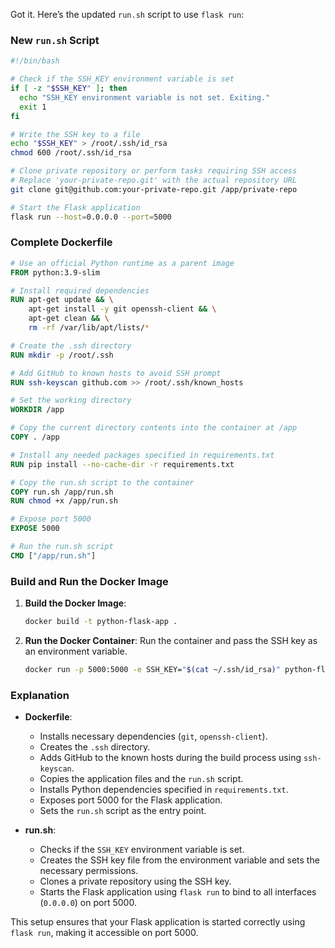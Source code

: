 Got it. Here’s the updated `run.sh` script to use `flask run`:

### New `run.sh` Script

```bash
#!/bin/bash

# Check if the SSH_KEY environment variable is set
if [ -z "$SSH_KEY" ]; then
  echo "SSH_KEY environment variable is not set. Exiting."
  exit 1
fi

# Write the SSH key to a file
echo "$SSH_KEY" > /root/.ssh/id_rsa
chmod 600 /root/.ssh/id_rsa

# Clone private repository or perform tasks requiring SSH access
# Replace 'your-private-repo.git' with the actual repository URL
git clone git@github.com:your-private-repo.git /app/private-repo

# Start the Flask application
flask run --host=0.0.0.0 --port=5000
```

### Complete Dockerfile

```Dockerfile
# Use an official Python runtime as a parent image
FROM python:3.9-slim

# Install required dependencies
RUN apt-get update && \
    apt-get install -y git openssh-client && \
    apt-get clean && \
    rm -rf /var/lib/apt/lists/*

# Create the .ssh directory
RUN mkdir -p /root/.ssh

# Add GitHub to known hosts to avoid SSH prompt
RUN ssh-keyscan github.com >> /root/.ssh/known_hosts

# Set the working directory
WORKDIR /app

# Copy the current directory contents into the container at /app
COPY . /app

# Install any needed packages specified in requirements.txt
RUN pip install --no-cache-dir -r requirements.txt

# Copy the run.sh script to the container
COPY run.sh /app/run.sh
RUN chmod +x /app/run.sh

# Expose port 5000
EXPOSE 5000

# Run the run.sh script
CMD ["/app/run.sh"]
```

### Build and Run the Docker Image

1. **Build the Docker Image**:

   ```bash
   docker build -t python-flask-app .
   ```

2. **Run the Docker Container**: Run the container and pass the SSH key as an environment variable.

   ```bash
   docker run -p 5000:5000 -e SSH_KEY="$(cat ~/.ssh/id_rsa)" python-flask-app
   ```

### Explanation

- **Dockerfile**:
  - Installs necessary dependencies (`git`, `openssh-client`).
  - Creates the `.ssh` directory.
  - Adds GitHub to the known hosts during the build process using `ssh-keyscan`.
  - Copies the application files and the `run.sh` script.
  - Installs Python dependencies specified in `requirements.txt`.
  - Exposes port 5000 for the Flask application.
  - Sets the `run.sh` script as the entry point.

- **run.sh**:
  - Checks if the `SSH_KEY` environment variable is set.
  - Creates the SSH key file from the environment variable and sets the necessary permissions.
  - Clones a private repository using the SSH key.
  - Starts the Flask application using `flask run` to bind to all interfaces (`0.0.0.0`) on port 5000.

This setup ensures that your Flask application is started correctly using `flask run`, making it accessible on port 5000.
